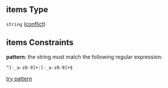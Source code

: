 ## items Type

`string` ([conflict](schema-properties-characters-properties-conflicts-conflict.md))

## items Constraints

**pattern**: the string must match the following regular expression:&#x20;

```regexp
^[-_a-z0-9]+:[-_a-z0-9]+$
```

[try pattern](https://regexr.com/?expression=%5E%5B-_a-z0-9%5D%2B%3A%5B-_a-z0-9%5D%2B%24 "try regular expression with regexr.com")
